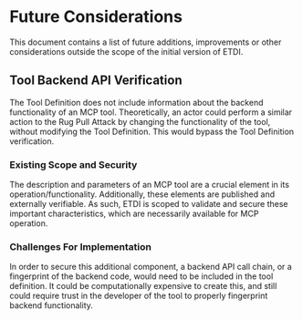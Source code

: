 # Future Considerations
This document contains a list of future additions, improvements or other considerations outside the scope of the initial version of ETDI.

## Tool Backend API Verification
The Tool Definition does not include information about the backend functionality of an MCP tool. Theoretically, an actor could perform a similar action to the Rug Pull Attack by changing the functionality of the tool, without modifying the Tool Definition. This would bypass the Tool Definition verification. 

### Existing Scope and Security
The description and parameters of an MCP tool are a crucial element in its operation/functionality. Additionally, these elements are published and externally verifiable. As such, ETDI is scoped to validate and secure these important characteristics, which are necessarily available for MCP operation.

### Challenges For Implementation
In order to secure this additional component, a backend API call chain, or a fingerprint of the backend code, would need to be included in the tool definition. It could be computationally expensive to create this, and still could require trust in the developer of the tool to properly fingerprint backend functionality.
